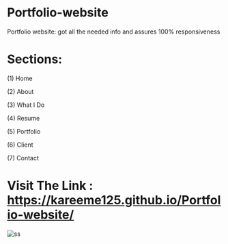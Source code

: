 # Portfolio-website
Portfolio website: got all the needed info and assures 100% responsiveness

# Sections:

(1) Home

(2) About

(3) What I Do

(4) Resume

(5) Portfolio

(6) Client

(7) Contact


# Visit The Link :  https://kareeme125.github.io/Portfolio-website/

![ss](https://user-images.githubusercontent.com/61433385/187082929-2183af61-70a7-40fe-8daf-ac8826f4515c.png)
